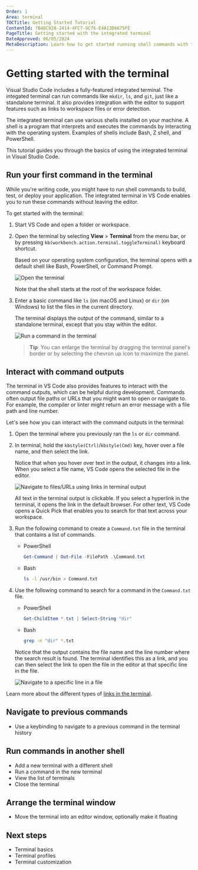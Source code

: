 ```yaml
---
Order: 1
Area: terminal
TOCTitle: Getting Started Tutorial
ContentId: 7B4DC928-2414-4FC7-9C76-E4A13D6675FE
PageTitle: Getting started with the integrated terminal
DateApproved: 06/05/2024
MetaDescription: Learn how to get started running shell commands with the integrated terminal in Visual Studio Code.
---
```

# Getting started with the terminal

Visual Studio Code includes a fully-featured integrated terminal. The integated terminal can run commands like `mkdir`, `ls`, and `git`, just like a standalone terminal. It also provides integration with the editor to support features such as links to workspace files or error detection.

The integrated terminal can use various shells installed on your machine. A shell is a program that interprets and executes the commands by interacting with the operating system. Examples of shells include Bash, Z shell, and PowerShell.

This tutorial guides you through the basics of using the integrated terminal in Visual Studio Code.

## Run your first command in the terminal

While you're writing code, you might have to run shell commands to build, test, or deploy your application. The integrated terminal in VS Code enables you to run these commands without leaving the editor.

To get started with the terminal:

1. Start VS Code and open a folder or workspace.

1. Open the terminal by selecting **View** > **Terminal** from the menu bar, or by pressing `kb(workbench.action.terminal.toggleTerminal)` keyboard shortcut.

    Based on your operating system configuration, the terminal opens with a default shell like Bash, PowerShell, or Command Prompt.

    ![Open the terminal](./images/getting-started/open-terminal.png)

    Note that the shell starts at the root of the workspace folder.

1. Enter a basic command like `ls` (on macOS and Linux) or `dir` (on Windows) to list the files in the current directory.

    The terminal displays the output of the command, similar to a standalone terminal, except that you stay within the editor.

    ![Run a command in the terminal](./images/getting-started/terminal-output.png)

    > **Tip**: You can enlarge the terminal by dragging the terminal panel's border or by selecting the chevron up icon to maximize the panel.

## Interact with command outputs

The terminal in VS Code also provides features to interact with the command outputs, which can be helpful during development. Commands often output file paths or URLs that you might want to open or navigate to. For example, the compiler or linter might return an error message with a file path and line number.

Let's see how you can interact with the command outputs in the terminal:

1. Open the terminal where you previously ran the `ls` or `dir` command.

1. In terminal, hold the `kbstyle(Ctrl)`/`kbstyle(Cmd)` key, hover over a file name, and then select the link.

    Notice that when you hover over text in the output, it changes into a link. When you select a file name, VS Code opens the selected file in the editor.

    ![Navigate to files/URLs using links in terminal output](./images/getting-started/terminal-links.png)

    All text in the terminal output is clickable. If you select a hyperlink in the terminal, it opens the link in the default browser. For other text, VS Code opens a Quick Pick that enables you to search for that text across your workspace.

1. Run the following command to create a `Command.txt` file in the terminal that contains a list of commands.

    * PowerShell

        ```powershell
        Get-Command | Out-File -FilePath .\Command.txt
        ```

    * Bash

        ```bash
        ls -l /usr/bin > Command.txt
        ```

1. Use the following command to search for a command in the `Command.txt` file.

    * PowerShell

        ```powershell
        Get-ChildItem *.txt | Select-String "dir"
        ```

    * Bash

        ```bash
        grep -n "dir" *.txt
        ```

    Notice that the output contains the file name and the line number where the search result is found. The terminal identifies this as a link, and you can then select the link to open the file in the editor at that specific line in the file.

    ![Navigate to a specific line in a file](./images/getting-started/terminal-line-column.png)

Learn more about the different types of [links in the terminal](/docs/terminal/basics.md#links).

## Navigate to previous commands

- Use a keybinding to navigate to a previous command in the terminal history

## Run commands in another shell

- Add a new terminal with a different shell
- Run a command in the new terminal
- View the list of terminals
- Close the terminal

## Arrange the terminal window

- Move the terminal into an editor window, optionally make it floating

## Next steps

- Terminal basics
- Terminal profiles
- Terminal customization
